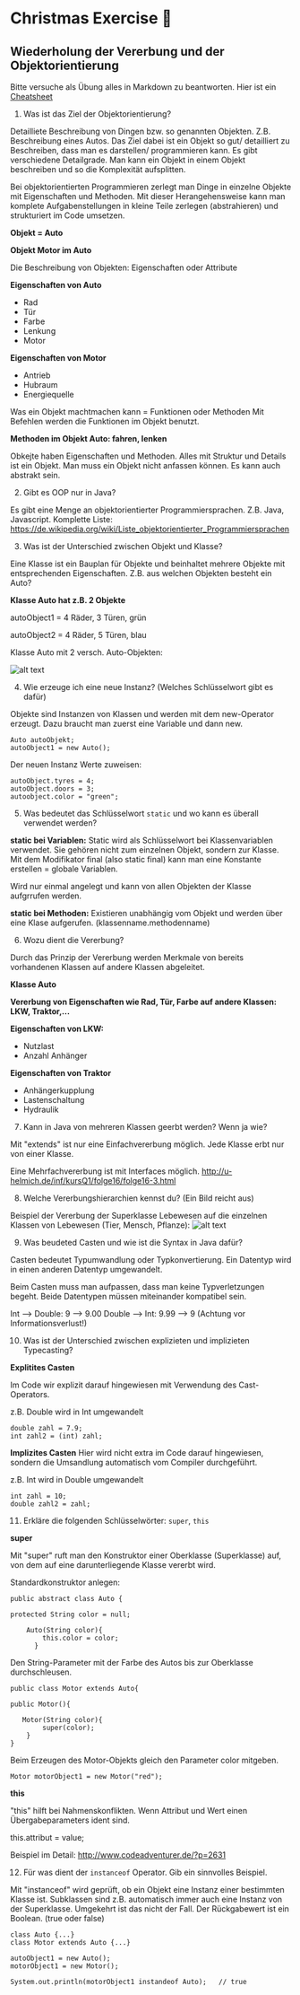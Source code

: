 # Christmas Exercise :santa:
## Wiederholung der Vererbung und der Objektorientierung

Bitte versuche als Übung alles in Markdown zu beantworten. Hier ist ein [Cheatsheet](https://github.com/adam-p/markdown-here/wiki/Markdown-Cheatsheet)

1. Was ist das Ziel der Objektorientierung?

 Detailliete Beschreibung von Dingen bzw. so genannten Objekten. Z.B. Beschreibung eines Autos. Das Ziel dabei ist ein Objekt so gut/ detailliert zu Beschreiben, dass man es darstellen/ programmieren kann. Es gibt verschiedene Detailgrade. Man kann ein Objekt in einem Objekt beschreiben und so die Komplexität aufsplitten.

 Bei objektorientierten Programmieren zerlegt man Dinge in einzelne Objekte mit Eigenschaften und Methoden. Mit dieser Herangehensweise kann man komplete Aufgabenstellungen in kleine Teile zerlegen (abstrahieren) und strukturiert im Code umsetzen. 

**Objekt = Auto**

**Objekt Motor im Auto**

Die Beschreibung von Objekten: Eigenschaften oder Attribute

**Eigenschaften von Auto**
* Rad
* Tür
* Farbe
* Lenkung
* Motor

**Eigenschaften von Motor**
* Antrieb
* Hubraum
* Energiequelle

Was ein Objekt machtmachen kann = Funktionen oder Methoden
Mit Befehlen werden die Funktionen im Objekt benutzt. 

**Methoden im Objekt Auto: fahren, lenken**

Obkejte haben Eigenschaften und Methoden.
Alles mit Struktur und Details ist ein Objekt. Man muss ein Objekt nicht anfassen können. Es kann auch abstrakt sein.


2. Gibt es OOP nur in Java?

Es gibt eine Menge an objektorientierter Programmiersprachen. Z.B. Java, Javascript. 
Komplette Liste: https://de.wikipedia.org/wiki/Liste_objektorientierter_Programmiersprachen

3. Was ist der Unterschied zwischen Objekt und Klasse?

Eine Klasse ist ein Bauplan für Objekte und beinhaltet mehrere Objekte mit entsprechenden Eigenschaften. Z.B. aus welchen Objekten besteht ein Auto?

**Klasse Auto hat z.B. 2 Objekte**

autoObject1 = 4 Räder, 3 Türen, grün

autoObject2 = 4 Räder, 5 Türen, blau


Klasse Auto mit 2 versch. Auto-Objekten:
 
![alt text][logo]

[logo]: https://openbook.rheinwerk-verlag.de/actionscript_einstieg/bilderklein/kleinklasse_objekt.gif "Klasse Auto mit 2 versch. Auto-Objekten"


4. Wie erzeuge ich eine neue Instanz? (Welches Schlüsselwort gibt es dafür)

Objekte sind Instanzen von Klassen und werden mit dem new-Operator erzeugt. 
Dazu braucht man zuerst eine Variable und dann new.

```
Auto autoObjekt;      
autoObject1 = new Auto();
```
Der neuen Instanz Werte zuweisen:
```
autoObject.tyres = 4;
autoObject.doors = 3;
autoobject.color = "green";
```

5. Was bedeutet das Schlüsselwort `static` und wo kann es überall verwendet werden?

**static bei Variablen:** Static wird als Schlüsselwort bei Klassenvariablen verwendet. Sie gehören nicht zum einzelnen Objekt, sondern zur Klasse. Mit dem Modifikator final (also static final) kann man eine Konstante erstellen = globale Variablen.

Wird nur einmal angelegt und kann von allen Objekten der Klasse aufgrrufen werden. 

**static bei Methoden:** Existieren unabhängig vom Objekt und werden über eine Klase aufgerufen. (klassenname.methodenname)


6. Wozu dient die Vererbung?

Durch das Prinzip der Vererbung werden Merkmale von bereits vorhandenen Klassen auf andere Klassen abgeleitet.

**Klasse Auto**

**Vererbung von Eigenschaften wie Rad, Tür, Farbe auf andere Klassen: LKW, Traktor,...**

**Eigenschaften von LKW:**
* Nutzlast
* Anzahl Anhänger

**Eigenschaften von Traktor**
* Anhängerkupplung
* Lastenschaltung
* Hydraulik


7. Kann in Java von mehreren Klassen geerbt werden? Wenn ja wie?

Mit "extends" ist nur eine Einfachvererbung möglich. Jede Klasse erbt nur von einer Klasse. 

Eine Mehrfachvererbung ist mit Interfaces möglich. http://u-helmich.de/inf/kursQ1/folge16/folge16-3.html


8. Welche Vererbungshierarchien kennst du? (Ein Bild reicht aus)

Beispiel der Vererbung der Superklasse Lebewesen auf die einzelnen Klassen von Lebewesen (Tier, Mensch, Pflanze): 
![alt text](https://mein-javablog.de/wp-content/uploads/2017/02/Java-Vererbung-Lebewesen.png)


9. Was beudeted Casten und wie ist die Syntax in Java dafür?

Casten bedeutet Typumwandlung oder Typkonvertierung. Ein Datentyp wird in einen anderen Datentyp umgewandelt.

Beim Casten muss man aufpassen, dass man keine Typverletzungen begeht. Beide Datentypen müssen miteinander kompatibel sein.

Int --> Double: 9 --> 9.00
Double --> Int: 9.99 --> 9 (Achtung vor Informationsverlust!)

10. Was ist der Unterschied zwischen explizieten und implizieten Typecasting?

**Explitites Casten**

Im Code wir explizit darauf hingewiesen mit Verwendung des Cast-Operators.

z.B. Double wird in Int umgewandelt

```
double zahl = 7.9;
int zahl2 = (int) zahl;
```

**Implizites Casten**
Hier wird nicht extra im Code darauf hingewiesen, sondern die Umsandlung automatisch vom Compiler durchgeführt.

z.B. Int wird in Double umgewandelt

```
int zahl = 10;
double zahl2 = zahl;
```


11. Erkläre die folgenden Schlüsselwörter: `super`, `this`

**super**

Mit "super" ruft man den Konstruktor einer Oberklasse (Superklasse) auf, von dem auf eine darunterliegende Klasse vererbt wird.

Standardkonstruktor anlegen:

```
public abstract class Auto {
	
protected String color = null;
	
	Auto(String color){
		this.color = color;
      }

```
Den String-Parameter mit der Farbe des Autos bis zur Oberklasse durchschleusen.

```
public class Motor extends Auto{
	
public Motor(){

   Motor(String color){
    	super(color);
    }
}
```
Beim Erzeugen des Motor-Objekts gleich den Parameter color mitgeben.

```
Motor motorObject1 = new Motor("red");
```



**this**

"this" hilft bei Nahmenskonflikten. Wenn Attribut und Wert einen Übergabeparameters ident sind.

this.attribut = value;

Beispiel im Detail: http://www.codeadventurer.de/?p=2631

12. Für was dient der `instanceof` Operator. Gib ein sinnvolles Beispiel.

Mit "instanceof" wird geprüft, ob ein Objekt eine Instanz einer bestimmten Klasse ist. Subklassen sind z.B. automatisch immer auch eine Instanz von der Superklasse. Umgekehrt ist das nicht der Fall. Der Rückgabewert ist ein Boolean. (true oder false)

```
class Auto {...}
class Motor extends Auto {...}

autoObject1 = new Auto();
motorObject1 = new Motor();

System.out.println(motorObject1 instandeof Auto);   // true
```



